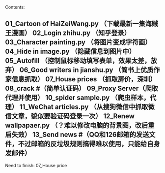 Contents:

01_Cartoon of HaiZeiWang.py
（下载最新一集海贼王漫画）
02_Login zhihu.py 
（知乎登录）
03_Character painting.py
（将图片变成字符画）
04_Hide in image.py 
（隐藏信息到图片中）
05_Autofill
（控制鼠标移动填写表单，效果太差，放弃）
06_Good writers in jianshu.py
（简书上优质作家信息抓取）
07_House prices 
（抓取房价，深圳）
08_crack #（简单认证码）
09_Proxy Server（爬取代理并使用）
10_spider sample.py （爬虫样本，代理）
11_WeChat articles.py （从搜狗微信中抓取微信文章，貌似要验证码登录一次）
12_Renew wallpapaer.py （？难以修改电脑的背景图，改后重启失效）
13_Send news #（QQ和126邮箱的发送文件，不过邮箱的反垃圾规则搞得难以使用，只能给自身发邮件）
----------------------------------------- 
Need to finish:
07_House price
